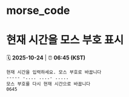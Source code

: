# morse_code
# 현재 시간을 모스 부호 표시
<!-- MORSE_TIME_START -->
🗓️ **2025-10-24** | ⏰ **06:45 (KST)**

```
현재 시간을 입력하세요. 모스 부호로 바꿉니다
----- -.... ....- .....
모스 부호를 다시 현재 시간으로 바꿉니다
0645
```
<!-- MORSE_TIME_END -->

